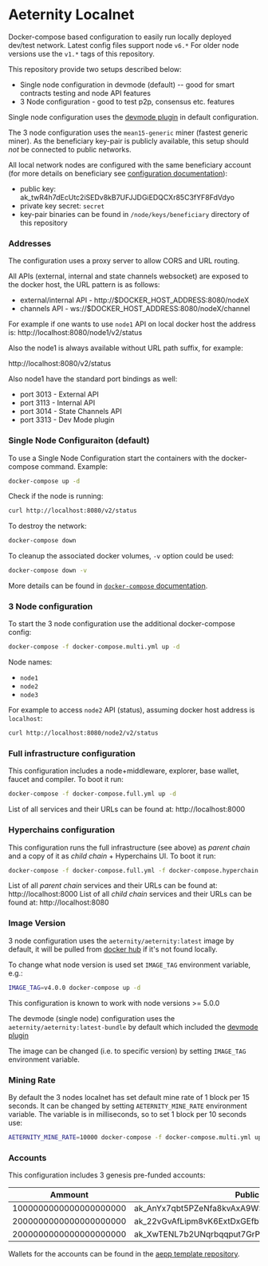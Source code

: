 # Aeternity Localnet

Docker-compose based configuration to easily run locally deployed dev/test network.
Latest config files support node `v6.*` For older node versions use the `v1.*` tags of this repository.

This repository provide two setups described below:

* Single node configuration in devmode (default) -- good for smart contracts testing and node API features
* 3 Node configuration - good to test p2p, consensus etc. features

Single node configuration uses the [devmode plugin](https://github.com/aeternity/aeplugin_dev_mode) in default configuration.

The 3 node configuration uses the `mean15-generic` miner (fastest generic miner).
As the beneficiary key-pair is publicly available, this setup should *not* be connected to public networks.

All local network nodes are configured with the same beneficiary account (for more details on beneficiary see [configuration documentation](https://github.com/aeternity/aeternity/blob/master/docs/configuration.md#beneficiary-account)):
- public key: ak_twR4h7dEcUtc2iSEDv8kB7UFJJDGiEDQCXr85C3fYF8FdVdyo
- private key secret: `secret`
- key-pair binaries can be found in `/node/keys/beneficiary` directory of this repository

### Addresses

The configuration uses a proxy server to allow CORS and URL routing.

All APIs (external, internal and state channels websocket) are exposed to the docker host, the URL pattern is as follows:

- external/internal API - http://$DOCKER_HOST_ADDRESS:8080/nodeX
- channels API - ws://$DOCKER_HOST_ADDRESS:8080/nodeX/channel

For example if one wants to use `node1` API on local docker host the address is: http://localhost:8080/node1/v2/status

Also the node1 is always available without URL path suffix, for example:

http://localhost:8080/v2/status

Also node1 have the standard port bindings as well:

- port 3013 - External API
- port 3113 - Internal API
- port 3014 - State Channels API
- port 3313 - Dev Mode plugin

### Single Node Configuraiton (default)

To use a Single Node Configuration start the containers with the docker-compose command. Example:

```bash
docker-compose up -d
```

Check if the node is running:

```bash
curl http://localhost:8080/v2/status
```

To destroy the network:

```bash
docker-compose down
```

To cleanup the associated docker volumes, `-v` option could be used:

```bash
docker-compose down -v
```

More details can be found in [`docker-compose` documentation](https://docs.docker.com/compose/reference/).

### 3 Node configuration

To start the 3 node configuration use the additional docker-compose config:

```bash
docker-compose -f docker-compose.multi.yml up -d
```

Node names:
- `node1`
- `node2`
- `node3`

For example to access `node2` API (status), assuming docker host address is `localhost`:

```bash
curl http://localhost:8080/node2/v2/status
```

### Full infrastructure configuration

This configuration includes a node+middleware, explorer, base wallet, faucet and compiler.
To boot it run:

```bash
docker-compose -f docker-compose.full.yml up -d
```

List of all services and their URLs can be found at: http://localhost:8000

### Hyperchains configuration

This configuration runs the full infrastructure (see above) as *parent chain* and a copy of it as *child chain* + Hyperchains UI.
To boot it run:

```bash
docker-compose -f docker-compose.full.yml -f docker-compose.hyperchain.yml up -d
```

List of all *parent chain* services and their URLs can be found at: http://localhost:8000
List of all *child chain* services and their URLs can be found at: http://localhost:8080

### Image Version

3 node configuration uses the `aeternity/aeternity:latest` image by default, it will be pulled from [docker hub](https://hub.docker.com/r/aeternity/aeternity/) if it's not found locally.

To change what node version is used set `IMAGE_TAG` environment variable, e.g.:

```bash
IMAGE_TAG=v4.0.0 docker-compose up -d
```

This configuration is known to work with node versions >= 5.0.0

The devmode (single node) configuration uses the `aeternity/aeternity:latest-bundle` by default which included the [devmode plugin](https://github.com/aeternity/aeplugin_dev_mode)

The image can be changed (i.e. to specific version) by setting `IMAGE_TAG` environment variable.

### Mining Rate

By default the 3 nodes localnet has set default mine rate of 1 block per 15 seconds.
It can be changed by setting `AETERNITY_MINE_RATE` environment variable.
The variable is in milliseconds, so to set 1 block per 10 seconds use:

```bash
AETERNITY_MINE_RATE=10000 docker-compose -f docker-compose.multi.yml up
```

### Accounts

This configuration includes 3 genesis pre-funded accounts:

| Ammount                           | Public Address    |
| -----------                       | -----------       |
| 1000000000000000000000            | ak_AnYx7qbt5PZeNfa8kvAxA9WS3mGpSGAsshGbG6bkDLVtCxmMT       |
| 2000000000000000000000            | ak_22vGvAfLipm8vK6ExtDxGEfbDXSeSEt9Ur87xyL2F11gb8ZRKg      |
| 2000000000000000000000            | ak_XwTENL7b2UNqrbqqput7GrPPBxbXXWx7kiwxCz2C4oMAp1H8u       |

Wallets for the accounts can be found in the [aepp template repository](https://github.com/aeternity/aepp-template#wallets).
